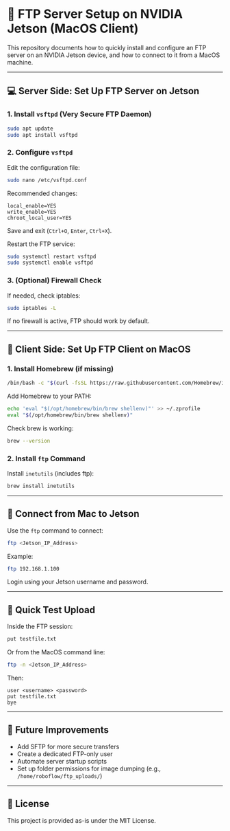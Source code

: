 # 🚀 FTP Server Setup on NVIDIA Jetson (MacOS Client)

This repository documents how to quickly install and configure an FTP server on an NVIDIA Jetson device, and how to connect to it from a MacOS machine.

---

## 💻 Server Side: Set Up FTP Server on Jetson

### 1. Install `vsftpd` (Very Secure FTP Daemon)

```bash
sudo apt update
sudo apt install vsftpd
```

### 2. Configure `vsftpd`

Edit the configuration file:

```bash
sudo nano /etc/vsftpd.conf
```

Recommended changes:

```
local_enable=YES
write_enable=YES
chroot_local_user=YES
```

Save and exit (`Ctrl+O`, `Enter`, `Ctrl+X`).

Restart the FTP service:

```bash
sudo systemctl restart vsftpd
sudo systemctl enable vsftpd
```

### 3. (Optional) Firewall Check

If needed, check iptables:

```bash
sudo iptables -L
```

If no firewall is active, FTP should work by default.

---

## 🍏 Client Side: Set Up FTP Client on MacOS

### 1. Install Homebrew (if missing)

```bash
/bin/bash -c "$(curl -fsSL https://raw.githubusercontent.com/Homebrew/install/HEAD/install.sh)"
```

Add Homebrew to your PATH:

```bash
echo 'eval "$(/opt/homebrew/bin/brew shellenv)"' >> ~/.zprofile
eval "$(/opt/homebrew/bin/brew shellenv)"
```

Check brew is working:

```bash
brew --version
```

### 2. Install `ftp` Command

Install `inetutils` (includes ftp):

```bash
brew install inetutils
```

---

## 🔗 Connect from Mac to Jetson

Use the `ftp` command to connect:

```bash
ftp <Jetson_IP_Address>
```

Example:

```bash
ftp 192.168.1.100
```

Login using your Jetson username and password.

---

## 📂 Quick Test Upload

Inside the FTP session:

```bash
put testfile.txt
```

Or from the MacOS command line:

```bash
ftp -n <Jetson_IP_Address>
```

Then:

```
user <username> <password>
put testfile.txt
bye
```

---

## 🧹 Future Improvements

- Add SFTP for more secure transfers
- Create a dedicated FTP-only user
- Automate server startup scripts
- Set up folder permissions for image dumping (e.g., `/home/roboflow/ftp_uploads/`)

---

## 📘 License

This project is provided as-is under the MIT License.
